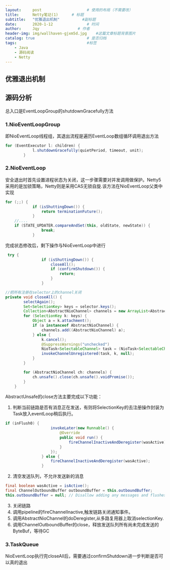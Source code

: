 ```yaml
---
layout:     post   				    # 使用的布局（不需要改）
title:      Netty笔记(1)		# 标题 
subtitle:   "优雅退出机制"          #副标题
date:       2020-1-12 				# 时间
author:     Jqy					# 作者
header-img: img/wallhaven-gjxm5d.jpg 	#这篇文章标题背景图片
catalog: true 						# 是否归档
tags:								#标签
    - Java
    - 源码阅读
    - Netty
---
```


## 优雅退出机制

## 源码分析
总入口是EventLoopGroup的shutdownGracefully方法
### 1.NioEventLoopGroup
即NioEventLoop线程组，其退出流程是遍历EventLoop数组循环调用退出方法
```java
for (EventExecutor l: children) {
            l.shutdownGracefully(quietPeriod, timeout, unit);
        }
```
### 2.NioEventLoop
安全退出时首先设置进程状态为关闭，这一步骤需要对并发调用做保护。Netty5采用的是加锁策略，Netty则是采用CAS无锁自旋.该方法在NioEventLoop父类中实现
```java
for (;;) {
            if (isShuttingDown()) {
                return terminationFuture();
            }
    //....
    if (STATE_UPDATER.compareAndSet(this, oldState, newState)) {
                break;
            }
```
完成状态修改后，剩下操作与NioEventLoop中进行
```java
 try {
                if (isShuttingDown()) {
                    closeAll();
                    if (confirmShutdown()) {
                        return;
                    }
                }

//把所有注册在selector上的channel关闭
private void closeAll() {
        selectAgain();
        Set<SelectionKey> keys = selector.keys();
        Collection<AbstractNioChannel> channels = new ArrayList<AbstractNioChannel>(keys.size());
        for (SelectionKey k: keys) {
            Object a = k.attachment();
            if (a instanceof AbstractNioChannel) {
                channels.add((AbstractNioChannel) a);
            } else {
                k.cancel();
                @SuppressWarnings("unchecked")
                NioTask<SelectableChannel> task = (NioTask<SelectableChannel>) a;
                invokeChannelUnregistered(task, k, null);
            }
        }

        for (AbstractNioChannel ch: channels) {
            ch.unsafe().close(ch.unsafe().voidPromise());
        }
    }
```
AbstractUnsafe的close方法主要完成以下功能：
1. 判断当前链路是否有消息正在发送，有则将SelectionKey的去注册操作封装为Task放入eventLoop稍后执行。
```java
if (inFlush0) {
                    invokeLater(new Runnable() {
                        @Override
                        public void run() {
                            fireChannelInactiveAndDeregister(wasActive);
                        }
                    });
                } else {
                    fireChannelInactiveAndDeregister(wasActive);
                }
```
2. 清空发送队列，不允许发送新的消息
```java
final boolean wasActive = isActive();
final ChannelOutboundBuffer outboundBuffer = this.outboundBuffer;
this.outboundBuffer = null; // Disallow adding any messages and flushes to outboundBuffer.
```
3. 关闭链路
4. 调用pipeline的fireChannelInactive,触发链路关闭通知事件。
5. 调用AbstractNioChannel的doDeregister,从多路复用器上取消selectionKey.
6. 调用ChannelOutboundBuffer的close，释放发送队列所有尚未完成发送的ByteBuf，等待GC

### 3.TaskQueue
NioEventLoop执行完closeAll后，需要通过confirmShutdown进一步判断是否可以真的退出
```java

```